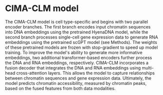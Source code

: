 # CIMA-CLM model

The CIMA-CLM model is cell type-specific and begins with two parallel encoder branches. The first branch encodes input chromatin sequences into DNA embeddings using the pretrained HyenaDNA model, while the second branch processes single-cell gene expression data to generate RNA embeddings using the pretrained scGPT model (see Methods). The weights of these pretrained models are frozen with stop-gradient to speed up model training. To improve the model's ability to generate more informative embeddings, two additional transformer-based encoders further process the DNA and RNA embeddings, respectively. CIMA-CLM incorporates a fusion decoder that integrates the DNA and RNA embeddings using multi-head cross-attention layers. This allows the model to capture relationships between chromatin sequences and gene expression data. Ultimately, the model predicts chromatin accessibility, measured by chromatin peaks, based on the fused features from both data modalities. 

